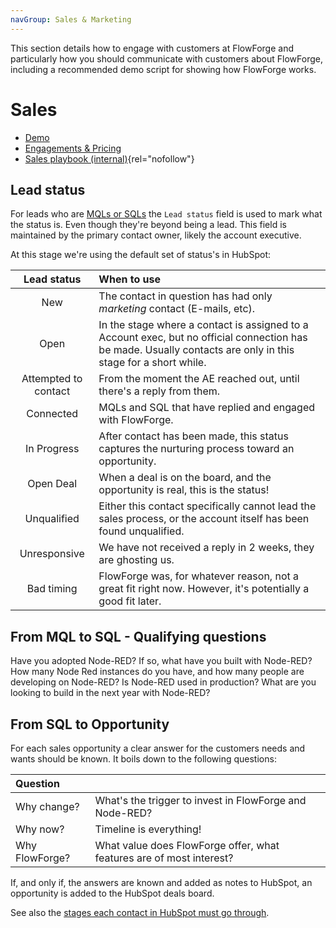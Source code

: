 ```yaml
---
navGroup: Sales & Marketing
---
```


This section details how to engage with customers at FlowForge and particularly how you should communicate with customers about FlowForge, including a recommended demo script for showing how FlowForge works.

# Sales

 - [Demo](./demo.md)
 - [Engagements & Pricing](./pricing.md)
 - [Sales playbook (internal)](https://docs.google.com/document/d/1Jrt5sNg46wngQ5UAii8sbN94PTlIAscOWrFcOhSVNPE/edit){rel="nofollow"}

## Lead status

For leads who are [MQLs or SQLs](/handbook/marketing/hubspot.md) the `Lead status`
field is used to mark what the status is. Even though they're beyond being a lead.
This field is maintained by the primary contact owner, likely the account executive.

At this stage we're using the default set of status's in HubSpot:

| Lead status | When to use |
| :---------: | :---------- |
| New | The contact in question has had only _marketing_ contact (E-mails, etc). |
| Open | In the stage where a contact is assigned to a Account exec, but no official connection has be made. Usually contacts are only in this stage for a short while.|
| Attempted to contact | From the moment the AE reached out, until there's a reply from them. |
| Connected | MQLs and SQL that have replied and engaged with FlowForge. |
| In Progress | After contact has been made, this status captures the nurturing process toward an opportunity. |
| Open Deal | When a deal is on the board, and the opportunity is real, this is the status! |
| Unqualified | Either this contact specifically cannot lead the sales process, or the account itself has been found unqualified. |
| Unresponsive | We have not received a reply in 2 weeks, they are ghosting us. |
| Bad timing | FlowForge was, for whatever reason, not a great fit right now. However, it's potentially a good fit later. |

## From MQL to SQL - Qualifying questions

Have you adopted Node-RED? If so, what have you built with Node-RED?
How many Node Red instances do you have, and how many people are developing on Node-RED?
Is Node-RED used in production?	
What are you looking to build in the next year with Node-RED?

## From SQL to Opportunity

For each sales opportunity a clear answer for the customers needs and wants should be known. It boils down to the following questions:

| Question | |
| :------- | :------ |
| Why change? | What's the trigger to invest in FlowForge and Node-RED? |
| Why now? | Timeline is everything! |
| Why FlowForge? | What value does FlowForge offer, what features are of most interest? |

If, and only if, the answers are known and added as notes to HubSpot, an
opportunity is added to the HubSpot deals board.

See also the [stages each contact in HubSpot must go through](/handbook/marketing/hubspot.md#lifecycle-stage).
